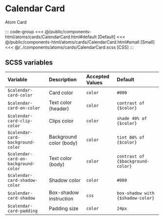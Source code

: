 # Calendar Card
<Badge type="tip">Atom</Badge> <Badge type="info">Card</Badge>

<div class="dev-section">
    <!--@include: ../../public/components-html/atoms/cards/CalendarCard.html -->
</div>

::: code-group
<<< @/public/components-html/atoms/cards/CalendarCard.html#default [Default]
<<< @/public/components-html/atoms/cards/CalendarCard.html#small [Small]
<<< @/../components/atoms/cards/CalendarCard.scss [CSS]
:::

## SCSS variables

| Variable                             | Description             | Accepted Values | Default                           |
|:-------------------------------------|:------------------------|:----------------|:----------------------------------|
| `$calendar-card-color`               | Card color              | `color`         | `#000`                            |
| `$calendar-card-on-color`            | Text color (header)     | `color`         | `contrast of {$color}`            |
| `$calendar-card-clip-color`          | Clips color             | `color`         | `shade 40% of {$color}`           |
| `$calendar-card-background-color`    | Background color (body) | `color`         | `tint 80% of {$color}`            |
| `$calendar-card-on-background-color` | Text color (body)       | `color`         | `contrast of {$background-color}` |
| `$calendar-card-shadow-color`        | Shadow color            | `color`         | `#000`                            |
| `$calendar-card-shadow`              | Box-shadow instruction  | `css`           | `box-shadow with {$shadow-color}` |
| `$calendar-card-padding`             | Padding size            | `color`         | `24px`                            |

<style lang="scss">
@import "../../theme.scss";

$calendar-card-color: $secondary-color; 
$calendar-card-background-color: #eee;

@import "components/atoms/cards/CalendarCard.scss";
</style>